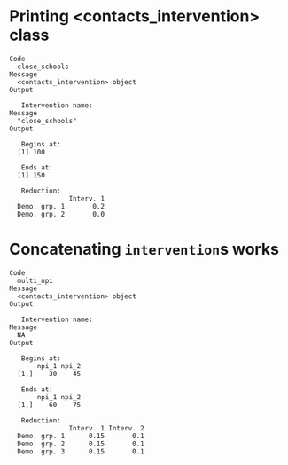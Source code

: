 # Printing <contacts_intervention> class

    Code
      close_schools
    Message
      <contacts_intervention> object
    Output
      
       Intervention name: 
    Message
      "close_schools"
    Output
      
       Begins at: 
      [1] 100
      
       Ends at: 
      [1] 150
      
       Reduction: 
                   Interv. 1
      Demo. grp. 1       0.2
      Demo. grp. 2       0.0

# Concatenating `intervention`s works

    Code
      multi_npi
    Message
      <contacts_intervention> object
    Output
      
       Intervention name: 
    Message
      NA
    Output
      
       Begins at: 
           npi_1 npi_2
      [1,]    30    45
      
       Ends at: 
           npi_1 npi_2
      [1,]    60    75
      
       Reduction: 
                   Interv. 1 Interv. 2
      Demo. grp. 1      0.15       0.1
      Demo. grp. 2      0.15       0.1
      Demo. grp. 3      0.15       0.1

